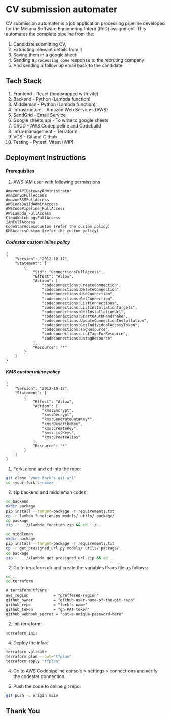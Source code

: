 # CV submission automater

CV submission automater is a job application processing pipeline developed for the Metana Software Enginnering Intern (RnD) assignment. This automates the complete pipeline from the:
1. Candidate submitting CV, 
2. Extracting relevant details from it
4. Saving them in a google sheet
5. Sending a `processing done` response to the recruting company
6. And sending a follow up email back to the candidate

## Tech Stack

1. Frontend - React (bootsrapped with vite)
2. Backend - Python (Lambda function)
3. Middleman - Python (Lambda function)
4. Infrastructure  - Amazon Web Services (AWS)
5. SendGrid - Email Service
6. Google sheets api - To write to google sheets
5. CI/CD - AWS Codepipeline and Codebuild
6. Infra-management - Terraform
7. VCS - Git and Github
8. Testing - Pytest, Vitest (WIP)

## Deployment Instructions

#### Prerequisites

1. AWS IAM user with following permissions

```
AmazonAPIGatewayAdministrator
AmazonS3FullAccess
AmazonSSMFullAccess
AWSCodeBuildAdminAccess
AWSCodePipeline_FullAccess
AWSLambda_FullAccess
CloudWatchLogsFullAccess
IAMFullAccess
CodeStarAccessCustom (refer the custom policy)
KMSAccessCustom (refer the custom policy)
```

##### Codestar custom inline policy
```
{
	"Version": "2012-10-17",
	"Statement": [
		{
			"Sid": "ConnectionsFullAccess",
			"Effect": "Allow",
			"Action": [
				"codeconnections:CreateConnection",
				"codeconnections:DeleteConnection",
				"codeconnections:UseConnection",
				"codeconnections:GetConnection",
				"codeconnections:ListConnections",
				"codeconnections:ListInstallationTargets",
				"codeconnections:GetInstallationUrl",
				"codeconnections:StartOAuthHandshake",
				"codeconnections:UpdateConnectionInstallation",
				"codeconnections:GetIndividualAccessToken",
				"codeconnections:TagResource",
				"codeconnections:ListTagsForResource",
				"codeconnections:UntagResource"
			],
			"Resource": "*"
		}
	]
}
```

##### KMS custom inline policy
```
{
	"Version": "2012-10-17",
	"Statement": [
		{
			"Effect": "Allow",
			"Action": [
				"kms:Encrypt",
				"kms:Decrypt",
				"kms:GenerateDataKey*",
				"kms:DescribeKey",
				"kms:CreateKey",
				"kms:ListKeys",
				"kms:CreateAlias"
			],
			"Resource": "*"
		}
	]
}
```

1. Fork, clone and cd into the repo:
```bash
git clone "your-fork's-git-url"
cd <your-fork's-name>
```

2. zip backend and middleman codes:
```bash
cd backend
mkdir package
pip install --target=package -r requirements.txt
cp -r lambda_function.py models/ utils/ package/
cd package
zip -r ..//lambda_function.zip && cd ../..

cd middleman 
mkdir package
pip install --target=package -r requirements.txt
cp -r get_presigned_url.py models/ utils/ package/
cd package
zip -r ..//lambda_get_presigned_url.zip && cd ..
```

2. Go to terraform dir and create the variables.tfvars file as follows:

```bash
cd ..
cd terraform
```

```txt
# terraform.tfvars
aws_region           = "preffered-region"
github_owner         = "github-user-name-of-the-git-repo"
github_repo          = "fork's-name"
github_token         = "gh-PAT-token"
github_webhook_secret = "put-a-unique-password-here"
```

2. Init terraform:

```bash
terraform init
```
4. Deploy the infra:
```bash
terraform validate
terraform plan --out="tfplan"
terraform apply "tfplan"
```

4. Go to AWS Codepipeline console > settings > connections and verify the codestar connection.

5. Push the code to online git repo:
```bash
git push -u origin main
```

## Thank You
